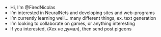 - Hi, I’m @FiredNicolas
- I’m interested in NeuralNets and developing sites and web-programs
- I’m currently learning well... many different things, ex. text generation
- I’m looking to collaborate on games, or anything interesting
- If you interested, (Хех не думал), then send post pigeons
